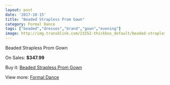 ```yaml
---
layout: post
date: '2017-10-15'
title: "Beaded Strapless Prom Gown"
category: Formal Dance
tags: ["beaded","dresses","brand","gown","evening"]
image: http://img.transblink.com/21552-thickbox_default/beaded-strapless-prom-gown.jpg
---
```

Beaded Strapless Prom Gown

On Sales: **$347.99**
<a href="https://www.transblink.com/en/formal-dance/6828-beaded-strapless-prom-gown.html"><amp-img layout="responsive" width="600" height="600" src="//img.transblink.com/21552-thickbox_default/beaded-strapless-prom-gown.jpg" alt="Beaded Strapless Prom Gown 0" /></a>
<a href="https://www.transblink.com/en/formal-dance/6828-beaded-strapless-prom-gown.html"><amp-img layout="responsive" width="600" height="600" src="//img.transblink.com/21554-thickbox_default/beaded-strapless-prom-gown.jpg" alt="Beaded Strapless Prom Gown 1" /></a>
<a href="https://www.transblink.com/en/formal-dance/6828-beaded-strapless-prom-gown.html"><amp-img layout="responsive" width="600" height="600" src="//img.transblink.com/21553-thickbox_default/beaded-strapless-prom-gown.jpg" alt="Beaded Strapless Prom Gown 2" /></a>

Buy it: [Beaded Strapless Prom Gown](https://www.transblink.com/en/formal-dance/6828-beaded-strapless-prom-gown.html "Beaded Strapless Prom Gown")

View more: [Formal Dance](https://www.transblink.com/en/6-formal-dance "Formal Dance")